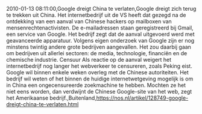 2010-01-13 08:11:00,Google dreigt China te verlaten,Google dreigt zich terug te trekken uit China. Het internetbedrijf uit de VS heeft dat gezegd na de ontdekking van een aanval van Chinese hackers op mailboxen van mensenrechtenactivisten. De e-mailadressen staan geregistreerd bij Gmail, een service van Google. Het bedrijf zegt dat de aanval uitgevoerd werd met geavanceerde apparatuur. Volgens eigen onderzoek van Google zijn er nog minstens twintig andere grote bedrijven aangevallen. Het zou daarbij gaan om bedrijven uit allerlei sectoren: de media, technologie, financiën en de chemische industrie. Censuur Als reactie op de aanval weigert het internetbedrijf nog langer het webverkeer te censureren, zoals Peking eist. Google wil binnen enkele weken overleg met de Chinese autoriteiten. Het bedrijf wil weten of het binnen de huidige internetwetgeving mogelijk is om in China een ongecensureerde zoekmachine te hebben. Mochten ze het niet eens worden, dan verdwijnt de Chinese Google-site van het web, zegt het Amerikaanse bedrijf.,Buitenland,https://nos.nl/artikel/128749-google-dreigt-china-te-verlaten.html